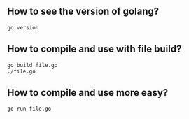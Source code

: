 ## How to see the version of golang?
```
go version
```

## How to compile and use with file build? 
``` 
go build file.go 
./file.go
```

## How to compile and use more easy? 
```
go run file.go
```
